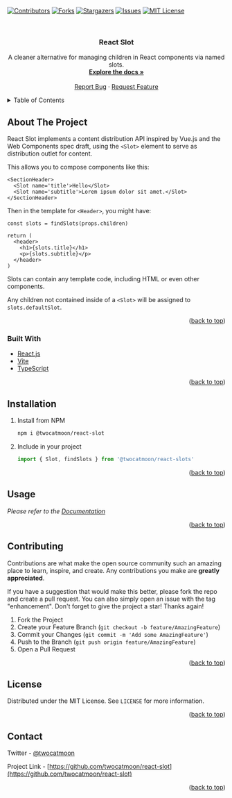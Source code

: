 <div id="top"></div>
<!--
*** Thanks for checking out the Best-README-Template. If you have a suggestion
*** that would make this better, please fork the repo and create a pull request
*** or simply open an issue with the tag "enhancement".
*** Don't forget to give the project a star!
*** Thanks again! Now go create something AMAZING! :D
-->



<!-- PROJECT SHIELDS -->
<!--
*** I'm using markdown "reference style" links for readability.
*** Reference links are enclosed in brackets [ ] instead of parentheses ( ).
*** See the bottom of this document for the declaration of the reference variables
*** for contributors-url, forks-url, etc. This is an optional, concise syntax you may use.
*** https://www.markdownguide.org/basic-syntax/#reference-style-links
-->
[![Contributors][contributors-shield]][contributors-url]
[![Forks][forks-shield]][forks-url]
[![Stargazers][stars-shield]][stars-url]
[![Issues][issues-shield]][issues-url]
[![MIT License][license-shield]][license-url]



<!-- PROJECT LOGO -->
<br />
<div align="center">
  <!-- <a href="https://github.com/twocatmoon/react-slot">
    <img src="images/logo.png" alt="Logo" width="80" height="80">
  </a> -->

  <h3 align="center">React Slot</h3>

  <p align="center">
    A cleaner alternative for managing children in React components via named slots.
    <br />
    <a href="https://twocatmoon.github.io/react-slot"><strong>Explore the docs »</strong></a>
    <br />
    <br />
    <a href="https://github.com/twocatmoon/react-slot/issues">Report Bug</a>
    ·
    <a href="https://github.com/twocatmoon/react-slot/issues">Request Feature</a>
  </p>
</div>



<!-- TABLE OF CONTENTS -->
<details>
  <summary>Table of Contents</summary>
  <ol>
    <li>
      <a href="#about-the-project">About The Project</a>
      <ul>
        <li><a href="#built-with">Built With</a></li>
      </ul>
    </li>
    <li><a href="#installation">Installation</a></li>
    <li><a href="#usage">Usage</a></li>
    <li><a href="#contributing">Contributing</a></li>
    <li><a href="#license">License</a></li>
    <li><a href="#contact">Contact</a></li>
  </ol>
</details>



<!-- ABOUT THE PROJECT -->
## About The Project

React Slot implements a content distribution API inspired by Vue.js and the Web Components spec draft, using the `<Slot>` element to serve as distribution outlet for content.

This allows you to compose components like this:
```tsx
<SectionHeader>
  <Slot name='title'>Hello</Slot>
  <Slot name='subtitle'>Lorem ipsum dolor sit amet.</Slot>
</SectionHeader>
```

Then in the template for `<Header>`, you might have:
```tsx
const slots = findSlots(props.children)

return (
  <header>
    <h1>{slots.title}</h1>
    <p>{slots.subtitle}</p>
  </header>
)
```

Slots can contain any template code, including HTML or even other components.

Any children not contained inside of a `<Slot>` will be assigned to `slots.defaultSlot`.

<p align="right">(<a href="#top">back to top</a>)</p>



### Built With

* [React.js](https://reactjs.org/)
* [Vite](https://vitejs.dev/)
* [TypeScript](https://www.typescriptlang.org/)

<p align="right">(<a href="#top">back to top</a>)</p>



<!-- INSTALLATION -->
## Installation

1. Install from NPM
   ```sh
   npm i @twocatmoon/react-slot
   ```
2. Include in your project
   ```ts
   import { Slot, findSlots } from '@twocatmoon/react-slots'
   ```

<p align="right">(<a href="#top">back to top</a>)</p>



<!-- USAGE EXAMPLES -->
## Usage

_Please refer to the [Documentation](https://twocatmoon.github.io/react-slot)_

<p align="right">(<a href="#top">back to top</a>)</p>



<!-- CONTRIBUTING -->
## Contributing

Contributions are what make the open source community such an amazing place to learn, inspire, and create. Any contributions you make are **greatly appreciated**.

If you have a suggestion that would make this better, please fork the repo and create a pull request. You can also simply open an issue with the tag "enhancement".
Don't forget to give the project a star! Thanks again!

1. Fork the Project
2. Create your Feature Branch (`git checkout -b feature/AmazingFeature`)
3. Commit your Changes (`git commit -m 'Add some AmazingFeature'`)
4. Push to the Branch (`git push origin feature/AmazingFeature`)
5. Open a Pull Request

<p align="right">(<a href="#top">back to top</a>)</p>



<!-- LICENSE -->
## License

Distributed under the MIT License. See `LICENSE` for more information.

<p align="right">(<a href="#top">back to top</a>)</p>



<!-- CONTACT -->
## Contact

Twitter - [@twocatmoon](https://twitter.com/twocatmoon)

Project Link - [https://github.com/twocatmoon/react-slot](https://github.com/twocatmoon/react-slot)

<p align="right">(<a href="#top">back to top</a>)</p>



<!-- MARKDOWN LINKS & IMAGES -->
<!-- https://www.markdownguide.org/basic-syntax/#reference-style-links -->
[contributors-shield]: https://img.shields.io/github/contributors/twocatmoon/react-slot.svg?style=for-the-badge
[contributors-url]: https://github.com/twocatmoon/react-slot/graphs/contributors
[forks-shield]: https://img.shields.io/github/forks/twocatmoon/react-slot.svg?style=for-the-badge
[forks-url]: https://github.com/twocatmoon/react-slot/network/members
[stars-shield]: https://img.shields.io/github/stars/twocatmoon/react-slot.svg?style=for-the-badge
[stars-url]: https://github.com/twocatmoon/react-slot/stargazers
[issues-shield]: https://img.shields.io/github/issues/twocatmoon/react-slot.svg?style=for-the-badge
[issues-url]: https://github.com/twocatmoon/react-slot/issues
[license-shield]: https://img.shields.io/github/license/twocatmoon/react-slot.svg?style=for-the-badge
[license-url]: https://github.com/twocatmoon/react-slot/blob/master/LICENSE